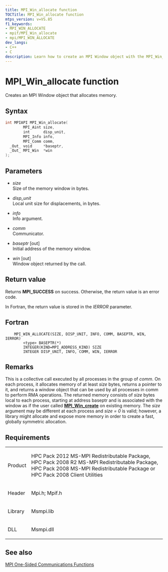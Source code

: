 ```yaml
---
title: MPI_Win_allocate function
TOCTitle: MPI_Win_allocate function
mtps_version: v=VS.85
f1_keywords:
- MPI_WIN_ALLOCATE
- mpif/MPI_Win_allocate
- mpi/MPI_WIN_ALLOCATE
dev_langs:
- C++
- C
description: Learn how to create an MPI Window object with the MPI_Win_allocate function on Microsoft's official site. Understand syntax, parameters, and return values.
---
```


# MPI\_Win\_allocate function

Creates an MPI Window object that allocates memory.

## Syntax

``` c++
int MPIAPI MPI_Win_allocate(
        MPI_Aint size,
        int      disp_unit,
        MPI_Info info,
        MPI_Comm comm,
  _Out_ void     *baseptr,
  _Out_ MPI_Win  *win
);
```

## Parameters

  - *size*  
    Size of the memory window in bytes.

  - *disp\_unit*  
    Local unit size for displacements, in bytes.

  - *info*  
    Info argument.

  - *comm*  
    Communicator.

  - *baseptr* \[out\]  
    Initial address of the memory window.

  - *win* \[out\]  
    Window object returned by the call.

## Return value

Returns **MPI\_SUCCESS** on success. Otherwise, the return value is an error code.

In Fortran, the return value is stored in the *IERROR* parameter.

## Fortran

``` FORTRAN
    MPI_WIN_ALLOCATE(SIZE, DISP_UNIT, INFO, COMM, BASEPTR, WIN, IERROR)
        <type> BASEPTR(*)
        INTEGER(KIND=MPI_ADDRESS_KIND) SIZE
        INTEGER DISP_UNIT, INFO, COMM, WIN, IERROR
```

## Remarks

This is a collective call executed by all processes in the group of *comm*. On each process, it allocates memory of at least *size* bytes, returns a pointer to it, and returns a window object that can be used by all processes in comm to perform RMA operations. The returned memory consists of *size* bytes local to each process, starting at address baseptr and is associated with the window as if the user called [**MPI\_Win\_create**](mpi-win-create-function.md) on existing memory. The *size* argument may be different at each process and *size = 0* is valid; however, a library might allocate and expose more memory in order to create a fast, globally symmetric allocation.

## Requirements

<table>
<colgroup>
<col/>
<col/>
</colgroup>
<tbody>
<tr class="odd">
<td><p>Product</p></td>
<td><p>HPC Pack 2012 MS-MPI Redistributable Package, HPC Pack 2008 R2 MS-MPI Redistributable Package, HPC Pack 2008 MS-MPI Redistributable Package or HPC Pack 2008 Client Utilities</p></td>
</tr>
<tr class="even">
<td><p>Header</p></td>
<td>Mpi.h;
Mpif.h</td>
</tr>
<tr class="odd">
<td><p>Library</p></td>
<td>Msmpi.lib</td>
</tr>
<tr class="even">
<td><p>DLL</p></td>
<td>Msmpi.dll</td>
</tr>
</tbody>
</table>


## See also

[MPI One-Sided Communications Functions](mpi-one-sided-communications-functions.md)

